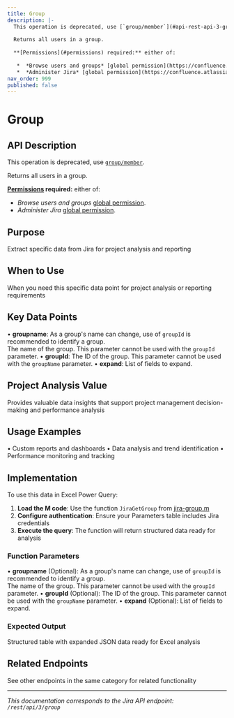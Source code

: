 ```yaml
---
title: Group
description: |-
  This operation is deprecated, use [`group/member`](#api-rest-api-3-group-member-get).
  
  Returns all users in a group.
  
  **[Permissions](#permissions) required:** either of:
  
   *  *Browse users and groups* [global permission](https://confluence.atlassian.com/x/x4dKLg).
   *  *Administer Jira* [global permission](https://confluence.atlassian.com/x/x4dKLg).
nav_order: 999
published: false
---
```


# Group

## API Description
This operation is deprecated, use [`group/member`](#api-rest-api-3-group-member-get).

Returns all users in a group.

**[Permissions](#permissions) required:** either of:

 *  *Browse users and groups* [global permission](https://confluence.atlassian.com/x/x4dKLg).
 *  *Administer Jira* [global permission](https://confluence.atlassian.com/x/x4dKLg).

## Purpose
Extract specific data from Jira for project analysis and reporting

## When to Use
When you need this specific data point for project analysis or reporting requirements

## Key Data Points
• **groupname**: As a group's name can change, use of `groupId` is recommended to identify a group.  
The name of the group. This parameter cannot be used with the `groupId` parameter.
• **groupId**: The ID of the group. This parameter cannot be used with the `groupName` parameter.
• **expand**: List of fields to expand.

## Project Analysis Value
Provides valuable data insights that support project management decision-making and performance analysis

## Usage Examples
• Custom reports and dashboards
• Data analysis and trend identification
• Performance monitoring and tracking

## Implementation
To use this data in Excel Power Query:

1. **Load the M code**: Use the function `JiraGetGroup` from [jira-group.m](../assets/jira-group.m)
2. **Configure authentication**: Ensure your Parameters table includes Jira credentials
3. **Execute the query**: The function will return structured data ready for analysis

### Function Parameters
• **groupname** (Optional): As a group's name can change, use of `groupId` is recommended to identify a group.  
The name of the group. This parameter cannot be used with the `groupId` parameter.
• **groupId** (Optional): The ID of the group. This parameter cannot be used with the `groupName` parameter.
• **expand** (Optional): List of fields to expand.

### Expected Output
Structured table with expanded JSON data ready for Excel analysis

## Related Endpoints
See other endpoints in the same category for related functionality

---
*This documentation corresponds to the Jira API endpoint: `/rest/api/3/group`*
